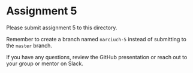 # Assignment 5

Please submit assignment 5 to this directory.

Remember to create a branch named `narciuch-5` 
instead of submitting to the `master` branch.

If you have any questions, review the GitHub presentation or reach
out to your group or mentor on Slack.
